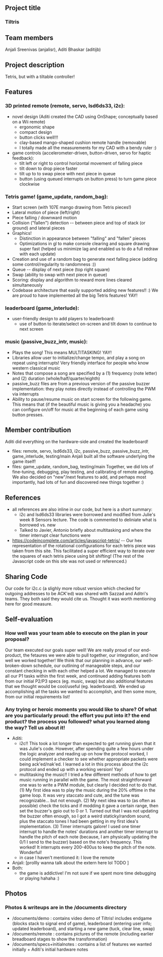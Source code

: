 ## Project title
### Tiltris

## Team members
Anjali Sreenivas (anjalisr), Aditi Bhaskar (aditijb)

## Project description
Tetris, but with a tiltable controller!

## Features
### 3D printed remote (remote, servo, lsd6ds33, i2c):
 - novel design (Aditi created the CAD using OnShape; conceptually based on a Wii remote) 
   - ergonomic shape
   - compact design 
   - button clicks well!!!
   - clay-based mango-shaped cushion remote handle (removable)
   - I totally made all the measurements for my CAD with a bendy ruler :)
 - game controls (accelerometer-driven, button-driven, servo for haptic feedback):
   - tilt left or right to control horizontal movement of falling piece
   - tilt down to drop piece faster
   - tilt up to to swap piece with next piece in queue
   - button (using queued interrupts on button press) to turn game piece clockwise
### Tetris game! (game_update, random_bag):
 - Start screen (with 107E mango drawing from Tetris pieces!)
 - Lateral motion of piece (left/right)
 - Piece falling / downward motion
 - Collision ("fallen") detection -- between piece and top of stack (or ground) and lateral pieces
 - Graphics!
   - Distinction in appearance between "falling" and "fallen" pieces
   - Optimizations in gl to make console clearing and square drawing super fast (helped us minimize lag and enabled us to do a full redraw with each update)
 - Creation and use of a random bag to generate next falling piece (adding some control/regularity to randomness :))
 - Queue -- display of next piece (top right square)
 - Swap (ability to swap with next piece in queue)
 - Scoring: display and algorithm to reward more lines cleared simultaneously
 - Codebase architecture that easily supported adding new features!! :)
 We are proud to have implemented all the big Tetris features! YAY!
### leaderboard (game_interlude):
 - user-friendly design to add players to leaderboard:
   - use of button to iterate/select on-screen and tilt down to continue to next screen
### music (passive_buzz_intr, music):
 - Plays the song! This means MULTITASKING! YAY! 
 - Libraries allow user to initialize/change tempo, and play a song on repeat using interrupts! Very friendly interface for people who know western classical music
 - Notes that compose a song are specified by a (1) frequency (note letter) and (2) duration (whole/half/quarter/eighth)
 - passive_buzz files are from a previous version of the passive buzzer implementation: they play notes directly instead of controlling the PWM via interrupts
 - Ability to pause/resume music on start screen for the following game. This means that (if the beautiful music is giving you a headache) you can configure on/off for music at the beginning of each game using button presses.

## Member contribution
Aditi did everything on the hardware-side and created the leaderboard!
 - files: remote, servo, lsd6ds33, i2c, passive_buzz, passive_buzz_intr, game_interlude, testing/main 
Anjali built all the software underlying the game itself! 
 - files: game_update, random_bag, testing/main
Together, we did lots of fine-tuning, debugging, play testing, and calibrating of remote angling. We also decided on "new"/next features to add, 
and perhaps most importantly, had lots of fun and discovered new things together :)

## References
 - all references are also inline in our code, but here is a short summary:
   - i2c and lsd6ds33 libraries were borrowed and modified from Julie's week 8 Sensors lecture. The code is commented to deliniate what is borrowed vs. new
   - Talked to Javier, Antonio briefly about multitasking and where the timer interrupt clear functions were
 - https://codeincomplete.com/articles/javascript-tetris/ -- Our hex representation of the rotational configurations for each tetris piece was taken from this site. This facilitated a super efficient way to iterate over the squares of each tetris piece using bit shifting! (The rest of the Javascript code on this site was not used or referenced.)

## Sharing Code
Our code for i2c.c (a slighly more robust version which checked for outgoing addresses to be ACK'ed) was shared with Sazzad and Aditri's teams. They both said they would cite us. Thought it was worth mentioning here for good measure.

## Self-evaluation
### How well was your team able to execute on the plan in your proposal?  
Our team executed our goals super well! We are really proud of our end-product, the fetaures we were able to pull together, our integration, and how well we worked together! We think that our planning in advance, our well-broken-down schedule, our outlining of manageable steps, and our constant checking in with each other helped a lot. We managed to execute all our P1 tasks within the first week, and continued adding features both from our initial P2/P3 specs (eg. music, swap) but also additional features that we thought would be cool/useful (eg. leaderboard). We ended up accomplishing all the tasks we wanted to accomplish, and then some more, from our initial requirements list!

### Any trying or heroic moments you would like to share? Of what are you particularly proud: the effort you put into it? the end product? the process you followed? what you learned along the way? Tell us about it!
 - Aditi: 
   - i2c!! This took a lot longer than expected to get running given that it was Julie's code. However, after spending quite a few hours under the logic analyzer and reading up on how the protocol worked, I could implement a checker to see whether appropriate packets were being ack'ed/nak'ed. I learned a lot in this process about the i2c protocol and ended up with a working version! Yay! 
   - multitasking the music!! I tried a few different methods of how to get music running in parallel with the game. The most straightforward one was to write a PWM module, but clearly I decided not to do that. (1) My first idea was to play the music during the 20% offtime in the game loop. It was very staccato and cute, and the tune was recognizable... but not enough. (2) My next idea was to (as often as possible) check the ticks and if modding it gave a certain range, then set the buzzer's gpio out to 0 or 1. Turned out that I was not updating the buzzer often enough, so I got a weird staticky/random sound, plus the staccato tones I had been getting in my first idea's implementation. (3) Timer interrupts galore! I used one timer interrupt to handle the notes' durations and another timer interrupt to handle the pitch of each note (because, I am physically updating the 0/1 I send to the buzzer) based on the note's frequency. This worked! It interrupts every 200-400us to keep the pitch of the note. Wonderful!
   - in case I haven't mentioned it: I love the remote
 - Anjali: [prollly wanna talk about the extern here lol TODO ]
 - Both:
   - the game is addictive! I'm not sure if we spent more time debugging or playing hahaha :)

## Photos
### Photos & writeups are in the /documents directory 
 - /documents/demo : contains video demo of Tiltris! includes endgame (blocks stack to signal end of game), leaderboard (entering user info; updated leaderboard), and starting a new game (tuck, clear line, swap)
 - /documents/remote : contains pictures of the remote (including earlier breadboard stages to show the transformation)
 - /documents/specs+initialnotes : contains a list of features we wanted initially + Aditi's initial hardware notes
